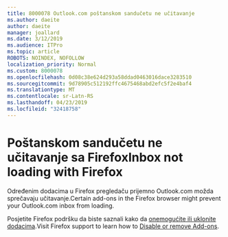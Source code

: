 ```yaml
---
title: 8000078 Outlook.com poštanskom sandučetu ne učitavanje
ms.author: daeite
author: daeite
manager: joallard
ms.date: 3/12/2019
ms.audience: ITPro
ms.topic: article
ROBOTS: NOINDEX, NOFOLLOW
localization_priority: Normal
ms.custom: 8000078
ms.openlocfilehash: 0d08c38e624d293a58ddad0463016dace3283510
ms.sourcegitcommit: 9d78905c512192ffc4675468abd2efc5f2e4baf4
ms.translationtype: MT
ms.contentlocale: sr-Latn-RS
ms.lasthandoff: 04/23/2019
ms.locfileid: "32418758"
---
```

# <a name="inbox-not-loading-with-firefox"></a><span data-ttu-id="76b8a-102">Poštanskom sandučetu ne učitavanje sa Firefox</span><span class="sxs-lookup"><span data-stu-id="76b8a-102">Inbox not loading with Firefox</span></span>

<span data-ttu-id="76b8a-103">Određenim dodacima u Firefox pregledaču prijemno Outlook.com možda sprečavaju učitavanje.</span><span class="sxs-lookup"><span data-stu-id="76b8a-103">Certain add-ons in the Firefox browser might prevent your Outlook.com inbox from loading.</span></span>
  
<span data-ttu-id="76b8a-104">Posjetite Firefox podršku da biste saznali kako da [onemogućite ili uklonite dodacima](https://support.mozilla.org/kb/disable-or-remove-add-ons).</span><span class="sxs-lookup"><span data-stu-id="76b8a-104">Visit Firefox support to learn how to [Disable or remove Add-ons](https://support.mozilla.org/kb/disable-or-remove-add-ons).</span></span>


